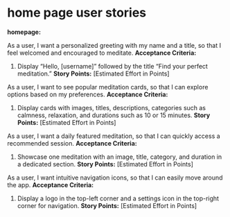 # home page user stories
**homepage:**

As a user, I want a personalized greeting with my name and a title, so that I feel welcomed and encouraged to meditate.
**Acceptance Criteria:**
1. Display “Hello, [username]” followed by the title “Find your perfect meditation.”
**Story Points:** [Estimated Effort in Points]

As a user, I want to see popular meditation cards, so that I can explore options based on my preferences.
**Acceptance Criteria:**
1. Display cards with images, titles, descriptions, categories such as calmness, relaxation, and durations such as 10 or 15 minutes.
**Story Points:** [Estimated Effort in Points]

As a user, I want a daily featured meditation, so that I can quickly access a recommended session.
**Acceptance Criteria:**
1. Showcase one meditation with an image, title, category, and duration in a dedicated section.
**Story Points:** [Estimated Effort in Points]

As a user, I want intuitive navigation icons, so that I can easily move around the app.
**Acceptance Criteria:**
1. Display a logo in the top-left corner and a settings icon in the top-right corner for navigation.
**Story Points:** [Estimated Effort in Points]
